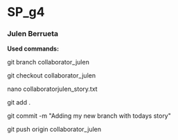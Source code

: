 # SP_g4

### Julen Berrueta 

**Used commands:**

git branch collaborator_julen

git checkout collaborator_julen

nano collaboratorjulen_story.txt

git add .

git commit -m "Adding my new branch with todays story"

git push origin collaborator_julen
